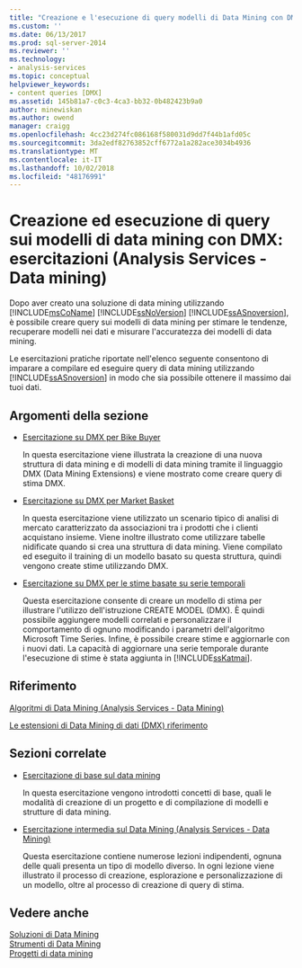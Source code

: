 ```yaml
---
title: "Creazione e l'esecuzione di query modelli di Data Mining con DMX: esercitazioni (Analysis Services - Data Mining) | Microsoft Docs"
ms.custom: ''
ms.date: 06/13/2017
ms.prod: sql-server-2014
ms.reviewer: ''
ms.technology:
- analysis-services
ms.topic: conceptual
helpviewer_keywords:
- content queries [DMX]
ms.assetid: 145b81a7-c0c3-4ca3-bb32-0b482423b9a0
author: minewiskan
ms.author: owend
manager: craigg
ms.openlocfilehash: 4cc23d274fc086168f580031d9dd7f44b1afd05c
ms.sourcegitcommit: 3da2edf82763852cff6772a1a282ace3034b4936
ms.translationtype: MT
ms.contentlocale: it-IT
ms.lasthandoff: 10/02/2018
ms.locfileid: "48176991"
---
```

# <a name="creating-and-querying-data-mining-models-with-dmx-tutorials-analysis-services---data-mining"></a>Creazione ed esecuzione di query sui modelli di data mining con DMX: esercitazioni (Analysis Services - Data mining)
  Dopo aver creato una soluzione di data mining utilizzando [!INCLUDE[msCoName](../includes/msconame-md.md)] [!INCLUDE[ssNoVersion](../includes/ssnoversion-md.md)] [!INCLUDE[ssASnoversion](../includes/ssasnoversion-md.md)], è possibile creare query sui modelli di data mining per stimare le tendenze, recuperare modelli nei dati e misurare l'accuratezza dei modelli di data mining.  
  
 Le esercitazioni pratiche riportate nell'elenco seguente consentono di imparare a compilare ed eseguire query di data mining utilizzando [!INCLUDE[ssASnoversion](../includes/ssasnoversion-md.md)] in modo che sia possibile ottenere il massimo dai tuoi dati.  
  
## <a name="in-this-section"></a>Argomenti della sezione  
  
-   [Esercitazione su DMX per Bike Buyer](../../2014/tutorials/bike-buyer-dmx-tutorial.md)  
  
     In questa esercitazione viene illustrata la creazione di una nuova struttura di data mining e di modelli di data mining tramite il linguaggio DMX (Data Mining Extensions) e viene mostrato come creare query di stima DMX.  
  
-   [Esercitazione su DMX per Market Basket](../../2014/tutorials/market-basket-dmx-tutorial.md)  
  
     In questa esercitazione viene utilizzato un scenario tipico di analisi di mercato caratterizzato da associazioni tra i prodotti che i clienti acquistano insieme. Viene inoltre illustrato come utilizzare tabelle nidificate quando si crea una struttura di data mining. Viene compilato ed eseguito il training di un modello basato su questa struttura, quindi vengono create stime utilizzando DMX.  
  
-   [Esercitazione su DMX per le stime basate su serie temporali](../../2014/tutorials/time-series-prediction-dmx-tutorial.md)  
  
     Questa esercitazione consente di creare un modello di stima per illustrare l'utilizzo dell'istruzione CREATE MODEL (DMX). È quindi possibile aggiungere modelli correlati e personalizzare il comportamento di ognuno modificando i parametri dell'algoritmo Microsoft Time Series. Infine, è possibile creare stime e aggiornarle con i nuovi dati. La capacità di aggiornare una serie temporale durante l'esecuzione di stime è stata aggiunta in [!INCLUDE[ssKatmai](../includes/sskatmai-md.md)].  
  
## <a name="reference"></a>Riferimento  
 [Algoritmi di Data Mining &#40;Analysis Services - Data Mining&#41;](../../2014/analysis-services/data-mining/data-mining-algorithms-analysis-services-data-mining.md)  
  
 [Le estensioni di Data Mining di dati &#40;DMX&#41; riferimento](/sql/dmx/data-mining-extensions-dmx-reference)  
  
## <a name="related-sections"></a>Sezioni correlate  
  
-   [Esercitazione di base sul data mining](../../2014/tutorials/basic-data-mining-tutorial.md)  
  
     In questa esercitazione vengono introdotti concetti di base, quali le modalità di creazione di un progetto e di compilazione di modelli e strutture di data mining.  
  
-   [Esercitazione intermedia sul Data Mining &#40;Analysis Services - Data Mining&#41;](../../2014/tutorials/intermediate-data-mining-tutorial-analysis-services-data-mining.md)  
  
     Questa esercitazione contiene numerose lezioni indipendenti, ognuna delle quali presenta un tipo di modello diverso. In ogni lezione viene illustrato il processo di creazione, esplorazione e personalizzazione di un modello, oltre al processo di creazione di query di stima.  
  
## <a name="see-also"></a>Vedere anche  
 [Soluzioni di Data Mining](../../2014/analysis-services/data-mining/data-mining-solutions.md)   
 [Strumenti di Data Mining](../../2014/analysis-services/data-mining/data-mining-tools.md)   
 [Progetti di data mining](../../2014/analysis-services/data-mining/data-mining-projects.md)  
  
  
